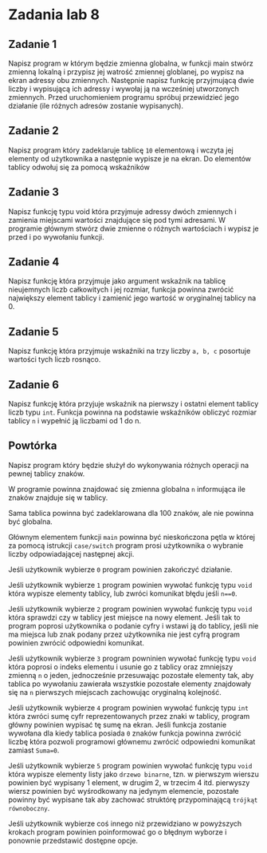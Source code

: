 # Zadania lab 8

## Zadanie 1

Napisz program w którym będzie zmienna globalna, w funkcji main stwórz zmienną lokalną i przypisz jej watrość zmiennej globlanej, po wypisz na ekran adressy obu zmiennych. Następnie napisz funkcję przyjmującą dwie liczby i wypisującą ich adressy i wywołaj ją na wcześniej utworzonych zmiennych. Przed uruchomieniem programu spróbuj przewidzieć jego działanie (ile różnych adresów zostanie wypisanych).

## Zadanie 2

Napisz program który zadeklaruje tablicę `10` elementową i wczyta jej elementy od użytkownika a następnie wypisze je na ekran. Do elementów tablicy odwołuj się za pomocą wskaźników

## Zadanie 3

Napisz funkcję typu void która przyjmuje adressy dwóch zmiennych i zamienia miejscami wartości znajdujące się pod tymi adresami. W programie głównym stwórz dwie zmienne o różnych wartościach i wypisz je przed i po wywołaniu funkcji.

## Zadanie 4

Napisz funkcję która przyjmuje jako argument wskaźnik na tablicę nieujemnych liczb całkowitych i jej rozmiar, funkcja powinna zwrócić największy element tablicy i zamienić jego wartość w oryginalnej tablicy na 0.

## Zadanie 5

Napisz funkcję która przyjmuje wskaźniki na trzy liczby `a, b, c` posortuje wartości tych liczb rosnąco.

## Zadanie 6

Napisz funkcję która przyjuje wskaźnik na pierwszy i ostatni element tablicy liczb typu `int`. Funkcja powinna na podstawie wskaźników obliczyć rozmiar tablicy `n` i wypełnić ją liczbami od 1 do n.

## Powtórka

Napisz program który będzie służył do wykonywania różnych operacji na pewnej tablicy znaków.

W programie powinna znajdować się zmienna globalna `n` informująca ile znaków znajduje się w tablicy.

Sama tablica powinna być zadeklarowana dla 100 znaków, ale nie powinna być globalna.

Głównym elementem funkcji `main` powinna być nieskończona pętla w której za pomocą istrukcji `case/switch` program prosi użytkownika o wybranie liczby odpowiadającej następnej akcji.

Jeśli użytkownik wybierze `0` program powinien zakończyć działanie.

Jeśli użytkownik wybierze `1` program powinien wywołać funkcję typu `void` która wypisze elementy tablicy, lub zwróci komunikat błędu jeśli `n==0`.

Jeśli użytkownik wybierze `2` program powinien wywołać funkcję typu `void` która sprawdzi czy w tablicy jest miejsce na nowy element. Jeśli tak to program poprosi użytkownika o podanie cyfry i wstawi ją do tablicy, jeśli nie ma miejsca lub znak podany przez użytkownika nie jest cyfrą program powinien zwrócić odpowiedni komunikat.

Jeśli użytkownik wybierze `3` program powninien wywołać funkcję typu `void` która poprosi o indeks elementu i usunie go z tablicy oraz zmniejszy zmienną `n` o jeden, jednocześnie przesuwając pozostałe elementy tak, aby tablica po wywołaniu zawierała wszystkie pozostałe elementy znajdowały się na `n` pierwszych miejscach zachowując oryginalną kolejność.

Jeśli użytkownik wybierze `4` program powinien wywołać funkcję typu `int` która zwróci sumę cyfr reprezentowanych przez znaki w tablicy, program główny powinien wypisać tę sumę na ekran. Jeśli funkcja zostanie wywołana dla kiedy tablica posiada `0` znaków funkcja powinna zwrócić liczbę która pozwoli programowi głównemu zwrócić odpowiedni komunikat zamiast `Suma=0`.

Jeśli użytkownik wybierze `5` program powinien wywołać funkcję typu `void` która wypisze elementy listy jako `drzewo binarne`, tzn. w pierwszym wierszu powinien być wypisany 1 element, w drugim 2, w trzecim 4 itd. pierwyszy wiersz powinien być wyśrodkowany na jedynym elemencie, pozostałe powinny być wypisane tak aby zachować struktórę przypominającą `trójkąt równoboczny`.

Jeśli użytkownik wybierze coś innego niż przewidziano w powyższych krokach program powinien poinformować go o błędnym wyborze i ponownie przedstawić dostępne opcje.
